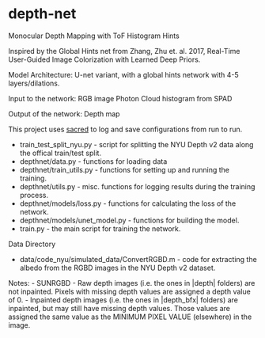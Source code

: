 # depth-net
Monocular Depth Mapping with ToF Histogram Hints

Inspired by the Global Hints net from Zhang, Zhu et. al. 2017, Real-Time User-Guided Image Colorization with Learned Deep Priors.

Model Architecture:
U-net variant, with a global hints network with 4-5 layers/dilations.

Input to the network:
RGB image
Photon Cloud histogram from SPAD

Output of the network: 
Depth map

This project uses [sacred](https://github.com/IDSIA/sacred) to log and save configurations from run to run.

- train_test_split_nyu.py - script for splitting the NYU Depth v2 data along the offical train/test split.
- depthnet/data.py - functions for loading data
- depthnet/train_utils.py - functions for setting up and running the training.
- depthnet/utils.py - misc. functions for logging results during the training process.
- depthnet/models/loss.py - functions for calculating the loss of the network.
- depthnet/models/unet_model.py - functions for building the model.
- train.py - the main script for training the network.

Data Directory
- data/code_nyu/simulated_data/ConvertRGBD.m - code for extracting the albedo from the RGBD images in the NYU Depth v2 dataset.


Notes:
	- SUNRGBD
		- Raw depth images (i.e. the ones in |depth| folders) are not inpainted. Pixels with missing
		  depth values are assigned a depth value of 0.
		- Inpainted depth images (i.e. the ones in |depth_bfx| folders) are inpainted, but may still
		  have missing depth values. Those values are assigned the same value as the MINIMUM PIXEL VALUE
		  (elsewhere) in the image.


